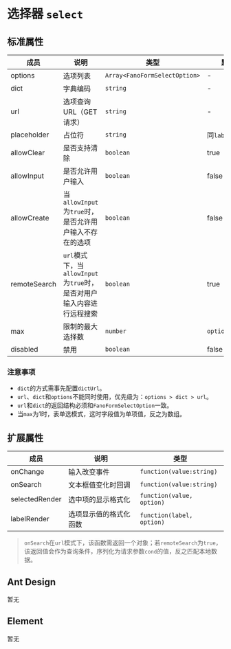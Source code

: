# 选择器 `select`

## 标准属性

| 成员 | 说明 | 类型 | 默认值 |
| --- | --- | --- | --- |
| options | 选项列表 | `Array<FanoFormSelectOption>` | - |
| dict| 字典编码 | `string` | - |
| url | 选项查询URL（GET请求） | `string` | - |
| placeholder | 占位符 | `string` | 同`label` |
| allowClear | 是否支持清除 | `boolean` | true |
| allowInput | 是否允许用户输入| `boolean` | false |
| allowCreate | 当`allowInput`为`true`时，是否允许用户输入不存在的选项 | `boolean` | false |
| remoteSearch | `url`模式下，当`allowInput`为`true`时，是否对用户输入内容进行远程搜索 | `boolean` | true |
| max | 限制的最大选择数 | `number` | `options.length` |
| disabled | 禁用 | `boolean` | false |

### 注意事项

- `dict`的方式需事先配置`dictUrl`。
- `url`、`dict`和`options`不能同时使用，优先级为：`options > dict > url`。
- `url`和`dict`的返回结构必须和`FanoFormSelectOption`一致。
- 当`max`为1时，表单选模式，这时字段值为单项值，反之为数组。

## 扩展属性

| 成员 | 说明 | 类型 |
| --- | --- | --- |
| onChange | 输入改变事件 | `function(value:string)` |
| onSearch | 文本框值变化时回调 | `function(value:string)` |
| selectedRender | 选中项的显示格式化 | `function(value, option)` |
| labelRender | 选项显示值的格式化函数 | `function(label, option)` |

>`onSearch`在`url`模式下，该函数需返回一个对象；若`remoteSearch`为`true`，该返回值会作为查询条件，序列化为请求参数`cond`的值，反之匹配本地数据。

## Ant Design

暂无

## Element

暂无